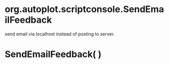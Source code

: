 # org.autoplot.scriptconsole.SendEmailFeedback

send email via localhost instead of posting to server.

# SendEmailFeedback( )


